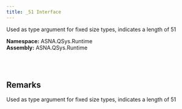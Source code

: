 ```yaml
---
title: _51 Interface
---
```


Used as type argument for fixed size types, indicates a length of 51

**Namespace:** ASNA.QSys.Runtime <br/>
**Assembly:** ASNA.QSys.Runtime

<br>
<br>

## Remarks

Used as type argument for fixed size types, indicates a length of 51

[//]: # ($$TODO: Complete the Remarks section.)

<br>
<br>

